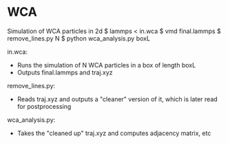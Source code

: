 # WCA
Simulation of WCA particles in 2d
$ lammps < in.wca
$ vmd final.lammps 
$ remove_lines.py N
$ python wca_analysis.py boxL

in.wca:
   - Runs the simulation of N WCA particles in a box of length boxL
   - Outputs final.lammps and traj.xyz 
   
remove_lines.py:
   - Reads traj.xyz and outputs a "cleaner" version of it, which is later read for postprocessing 

wca_analysis.py:
   - Takes the "cleaned up" traj.xyz and computes adjacency matrix, etc




